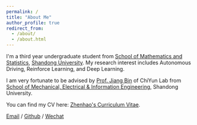 ```yaml
---
permalink: /
title: "About Me"
author_profile: true
redirect_from: 
  - /about/
  - /about.html
---
```


I'm a third year undergraduate student from [School of Mathematics and Statistics](https://math.wh.sdu.edu.cn/), [Shandong University](https://www.sdu.edu.cn/index.htm). My research interest includes Autonomous Driving, Reinforce Learning, and Deep Learning.

I am very fortunate to be advised by [Prof. Jiang Bin](https://faculty.sdu.edu.cn/jiangbin1) of ChiYun Lab from [School of Mechanical, Electrical & Information Engineering](), Shandong University.

You can find my CV here: [Zhenhao's Curriculum Vitae](../assets/Curriculum_Vitae.pdf).

[Email](wangzhenhao12@outlook.com) / [Github](https://github.com/Zhenhaooo) / [Wechat](../images/WeChat.png)